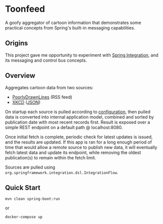 # Toonfeed
A goofy aggregator of cartoon information that demonstrates some practical concepts from 
Spring's built-in messaging capabilities.

## Origins
This project gave me opportunity to experiment with [Spring Integration](https://spring.io/projects/spring-integration), and its messaging and control bus concepts.

## Overview
Aggregates cartoon data from two sources:

* [PoorlyDrawnLines](http://feeds.feedburner.com/PoorlyDrawnLines) (RSS feed)
* [XKCD](https://xkcd.com/) ([JSON](https://xkcd.com/json.html))

On startup each source is pulled according to [configuration](https://github.com/mrazjava/toonfeed/blob/master/src/main/resources/application.yml), then 
pulled data is converted into internal application model, combined and sorted by publication 
date with most recent records first. Result is exposed over a simple REST endpoint on a default 
path @ localhost:8080.

Once initial fetch is complete, periodic check for latest updates is issued, and the results 
are updated. If this app is ran for a long enough period of time that would allow a remote 
source to publish new data, it will eventually fetch latest data and update its endpoint, 
while removing the oldest publication(s) to remain within the fetch limit.

Sources are pulled using `org.springframework.integration.dsl.IntegrationFlow`.

## Quick Start
```
mvn clean spring-boot:run
```

or

```
docker-compose up
```